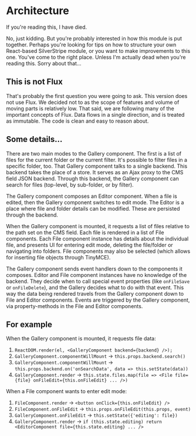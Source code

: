 # Architecture

If you're reading this, I have died.

No, just kidding. But you're probably interested in how this module is put together. Perhaps you're looking for tips on how to structure your own React-based SilverStripe module, or you want to make improvements to this one. You've come to the right place. Unless I'm actually dead when you're reading this. Sorry about that...

## This is not Flux

That's probably the first question you were going to ask. This version does not use Flux. We decided not to as the scope of features and volume of moving parts is relatively low. That said, we are following many of the important concepts of Flux. Data flows in a single direction, and is treated as immutable. The code is clean and easy to reason about.

## Some details...

There are two main modes to the Gallery component. The first is a list of files for the current folder or the current filter. It's possible to filter files in a specific folder, too. That Gallery component talks to a single backend. This backend takes the place of a store. It serves as an Ajax proxy to the CMS field JSON backend. Through this backend, the Gallery component can search for files (top-level, by sub-folder, or by filter).

The Gallery component composes an Editor component. When a file is edited, then the Gallery component switches to edit mode. The Editor is a place where file and folder details can be modified. These are persisted through the backend.

When the Gallery component is mounted, it requests a list of files relative to the path set on the CMS field. Each file is rendered in a list of File components. Each File component instance has details about the individual file, and presents UI for entering edit mode, deleting the file/folder or navigating into folders. File components may also be selected (which allows for inserting file objects through TinyMCE).

The Gallery component sends event handlers down to the components it composes. Editor and File component instances have no knowledge of the backend. They decide when to call special event properties (like `onFileSave` or `onFileDelete`), and the Gallery decides what to do with that event. This way the data being rendered travels from the Gallery component down to File and Editor components. Events are triggered by the Gallery component, via property-methods in the File and Editor components.

## For example

When the Gallery component is mounted, it requests file data:

1. `ReactDOM.render(el, <GalleryComponent backend={backend} />);`
2. `GalleryComponent.componentWillMount` → `this.props.backend.search()`
3. `GalleryComponent.componentWillMount` → `this.props.backend.on('onSearchData', data => this.setState(data))`
4. `GalleryComponent.render` → `this.state.files.map(file => <File file={file} onFileEdit={this.onFileEdit} ... />)`

When a File component wants to enter edit mode:

1. `FileComponent.render` → `<button onClick={this.onFileEdit} />`
2. `FileComponent.onFileEdit` → `this.props.onFileEdit(this.props, event)`
3. `GalleryComponent.onFileEdit` → `this.setState({'editing': file})`
4. `GalleryComponent.render` → `if (this.state.editing) return <EditorComponent file={this.state.editing} ... />`
